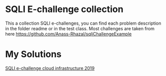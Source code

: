 # SQLI E-challenge collection

This a collection SQLI e-challenges, you can find each problem description in the folder readme or in the test class.
Most challenges are taken from here https://github.com/Anass-Rhazal/sqliChallengeExample

# My Solutions
[SQLI e-challenge cloud infrastructure 2019](https://github.com/laktam/sqli-e-challenge-cloud-infrastructure-2019)